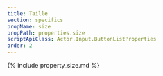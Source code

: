 ```yaml
---
title: Taille
section: specifics
propName: size
propPath: properties.size
scriptApiClass: Actor.Input.ButtonListProperties
order: 2
---
```


{% include property_size.md %}
